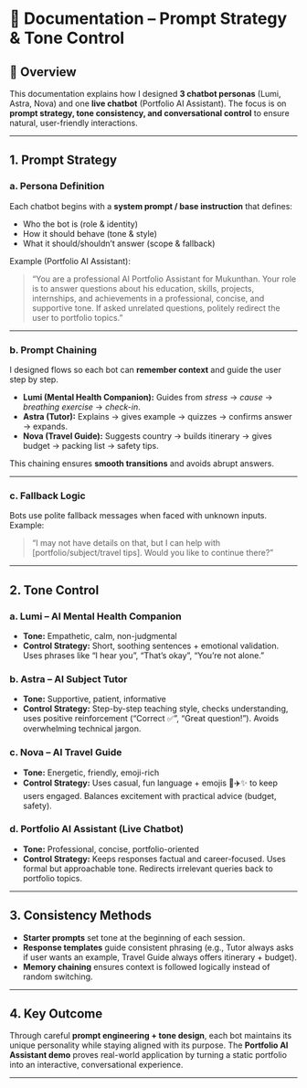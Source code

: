 
# 📑 Documentation – Prompt Strategy & Tone Control

## 🔹 Overview

This documentation explains how I designed **3 chatbot personas** (Lumi, Astra, Nova) and one **live chatbot** (Portfolio AI Assistant). The focus is on **prompt strategy, tone consistency, and conversational control** to ensure natural, user-friendly interactions.

---

## 1. Prompt Strategy

### a. **Persona Definition**

Each chatbot begins with a **system prompt / base instruction** that defines:

* Who the bot is (role & identity)
* How it should behave (tone & style)
* What it should/shouldn’t answer (scope & fallback)

Example (Portfolio AI Assistant):

> “You are a professional AI Portfolio Assistant for Mukunthan. Your role is to answer questions about his education, skills, projects, internships, and achievements in a professional, concise, and supportive tone. If asked unrelated questions, politely redirect the user to portfolio topics.”

---

### b. **Prompt Chaining**

I designed flows so each bot can **remember context** and guide the user step by step.

* **Lumi (Mental Health Companion):** Guides from *stress* → *cause* → *breathing exercise* → *check-in*.
* **Astra (Tutor):** Explains → gives example → quizzes → confirms answer → expands.
* **Nova (Travel Guide):** Suggests country → builds itinerary → gives budget → packing list → safety tips.

This chaining ensures **smooth transitions** and avoids abrupt answers.

---

### c. **Fallback Logic**

Bots use polite fallback messages when faced with unknown inputs.
Example:

> “I may not have details on that, but I can help with \[portfolio/subject/travel tips]. Would you like to continue there?”

---

## 2. Tone Control

### a. **Lumi – AI Mental Health Companion**

* **Tone:** Empathetic, calm, non-judgmental
* **Control Strategy:** Short, soothing sentences + emotional validation. Uses phrases like “I hear you”, “That’s okay”, “You’re not alone.”

### b. **Astra – AI Subject Tutor**

* **Tone:** Supportive, patient, informative
* **Control Strategy:** Step-by-step teaching style, checks understanding, uses positive reinforcement (“Correct ✅”, “Great question!”). Avoids overwhelming technical jargon.

### c. **Nova – AI Travel Guide**

* **Tone:** Energetic, friendly, emoji-rich
* **Control Strategy:** Uses casual, fun language + emojis 🌴✈️✨ to keep users engaged. Balances excitement with practical advice (budget, safety).

### d. **Portfolio AI Assistant (Live Chatbot)**

* **Tone:** Professional, concise, portfolio-oriented
* **Control Strategy:** Keeps responses factual and career-focused. Uses formal but approachable tone. Redirects irrelevant queries back to portfolio topics.

---

## 3. Consistency Methods

* **Starter prompts** set tone at the beginning of each session.
* **Response templates** guide consistent phrasing (e.g., Tutor always asks if user wants an example, Travel Guide always offers itinerary + budget).
* **Memory chaining** ensures context is followed logically instead of random switching.

---

## 4. Key Outcome

Through careful **prompt engineering + tone design**, each bot maintains its unique personality while staying aligned with its purpose. The **Portfolio AI Assistant demo** proves real-world application by turning a static portfolio into an interactive, conversational experience.

---

